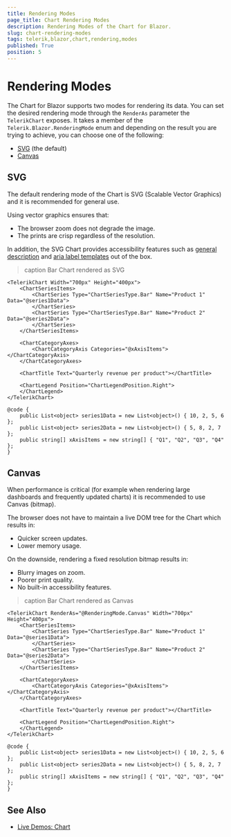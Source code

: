 ```yaml
---
title: Rendering Modes
page_title: Chart Rendering Modes
description: Rendering Modes of the Chart for Blazor.
slug: chart-rendering-modes
tags: telerik,blazor,chart,rendering,modes
published: True
position: 5
---
```


# Rendering Modes

The Chart for Blazor supports two modes for rendering its data. You can set the desired rendering mode through the `RenderAs` parameter the `TelerikChart` exposes. It takes a member of the `Telerik.Blazor.RenderingMode` enum and depending on the result you are trying to achieve, you can choose one of the following:

* [SVG](#svg) (the default)
* [Canvas](#canvas)


## SVG

The default rendering mode of the Chart is SVG (Scalable Vector Graphics) and it is recommended for general use.

Using vector graphics ensures that:

* The browser zoom does not degrade the image.
* The prints are crisp regardless of the resolution.

In addition, the SVG Chart provides accessibility features such as [general description](slug://components/chart/overview#title) and [aria label templates](slug://components/chart/label-template-format#series-label-aria-template) out of the box.

>caption Bar Chart rendered as SVG

````RAZOR
<TelerikChart Width="700px" Height="400px">
    <ChartSeriesItems>
        <ChartSeries Type="ChartSeriesType.Bar" Name="Product 1" Data="@series1Data">
        </ChartSeries>
        <ChartSeries Type="ChartSeriesType.Bar" Name="Product 2" Data="@series2Data">
        </ChartSeries>
    </ChartSeriesItems>

    <ChartCategoryAxes>
        <ChartCategoryAxis Categories="@xAxisItems"></ChartCategoryAxis>
    </ChartCategoryAxes>

    <ChartTitle Text="Quarterly revenue per product"></ChartTitle>

    <ChartLegend Position="ChartLegendPosition.Right">
    </ChartLegend>
</TelerikChart>

@code {
    public List<object> series1Data = new List<object>() { 10, 2, 5, 6 };
    public List<object> series2Data = new List<object>() { 5, 8, 2, 7 };
    public string[] xAxisItems = new string[] { "Q1", "Q2", "Q3", "Q4" };
}
````

## Canvas

When performance is critical (for example when rendering large dashboards and frequently updated charts) it is recommended to use Canvas (bitmap).

The browser does not have to maintain a live DOM tree for the Chart which results in:

* Quicker screen updates.
* Lower memory usage.

On the downside, rendering a fixed resolution bitmap results in:

* Blurry images on zoom.
* Poorer print quality.
* No built-in accessibility features.

>caption Bar Chart rendered as Canvas

````RAZOR
<TelerikChart RenderAs="@RenderingMode.Canvas" Width="700px" Height="400px">
    <ChartSeriesItems>
        <ChartSeries Type="ChartSeriesType.Bar" Name="Product 1" Data="@series1Data">
        </ChartSeries>
        <ChartSeries Type="ChartSeriesType.Bar" Name="Product 2" Data="@series2Data">
        </ChartSeries>
    </ChartSeriesItems>

    <ChartCategoryAxes>
        <ChartCategoryAxis Categories="@xAxisItems"></ChartCategoryAxis>
    </ChartCategoryAxes>

    <ChartTitle Text="Quarterly revenue per product"></ChartTitle>

    <ChartLegend Position="ChartLegendPosition.Right">
    </ChartLegend>
</TelerikChart>

@code {
    public List<object> series1Data = new List<object>() { 10, 2, 5, 6 };
    public List<object> series2Data = new List<object>() { 5, 8, 2, 7 };
    public string[] xAxisItems = new string[] { "Q1", "Q2", "Q3", "Q4" };
}
````


## See Also

  * [Live Demos: Chart](https://demos.telerik.com/blazor-ui/chart/overview)
